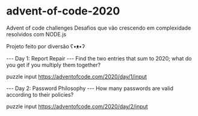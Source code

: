 # advent-of-code-2020
Advent of code challenges
Desafios que vão crescendo em complexidade resolvidos com NODE.js 

Projeto feito por diversão ʕ•ᴥ•ʔ

--- Day 1: Report Repair ---
Find the two entries that sum to 2020; what do you get if you multiply them together?

puzzle input https://adventofcode.com/2020/day/1/input

--- Day 2: Password Philosophy ---
How many passwords are valid according to their policies?

puzzle input https://adventofcode.com/2020/day/2/input
